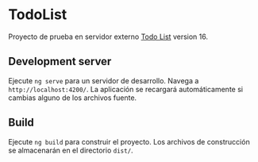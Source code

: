 # TodoList

Proyecto de prueba en servidor externo [Todo List](http://todo.puntocode.com.py) version 16.

## Development server

Ejecute `ng serve` para un servidor de desarrollo. Navega a `http://localhost:4200/`. La aplicación se recargará automáticamente si cambias alguno de los archivos fuente.


## Build

Ejecute `ng build` para construir el proyecto. Los archivos de construcción se almacenarán en el directorio `dist/`.


